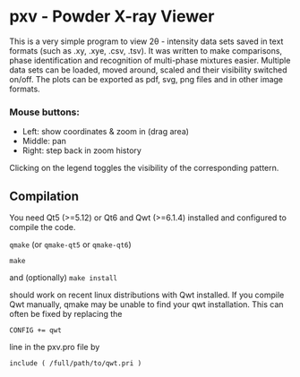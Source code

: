 # pxv - Powder X-ray Viewer

This is a very simple program to view 2&theta; - intensity data sets saved in
text formats (such as .xy, .xye, .csv, .tsv). It was written to make comparisons,
phase identification and recognition of multi-phase mixtures easier. Multiple data
sets can be loaded, moved around, scaled and their visibility switched on/off.
The plots can be exported as pdf, svg, png files and in other image formats.

### Mouse buttons:
- Left: show coordinates & zoom in (drag area)
- Middle: pan
- Right: step back in zoom history

Clicking on the legend toggles the visibility of the corresponding pattern.

## Compilation

You need Qt5 (>=5.12) or Qt6 and Qwt (>=6.1.4) installed and configured
to compile the code.

`qmake` (or `qmake-qt5` or `qmake-qt6`)

`make`

and (optionally) `make install`

should work on recent linux distributions with Qwt installed. If you compile Qwt manually, qmake may be unable to find your qwt installation. This can often be
fixed by replacing the

`CONFIG += qwt`

line in the pxv.pro file by

`include ( /full/path/to/qwt.pri )` 